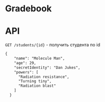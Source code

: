 # Gradebook

# API

`GET /students/{id}` - получить студента по id
```html
{
    "name": "Molecule Man",
    "age": 29,
    "secretIdentity": "Dan Jukes",
    "powers": [
      "Radiation resistance",
      "Turning tiny",
      "Radiation blast"
    ]
  }
```
